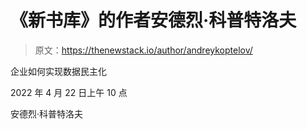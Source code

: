 # 《新书库》的作者安德烈·科普特洛夫

> 原文：<https://thenewstack.io/author/andreykoptelov/>

企业如何实现数据民主化

2022 年 4 月 22 日上午 10 点

安德烈·科普特洛夫